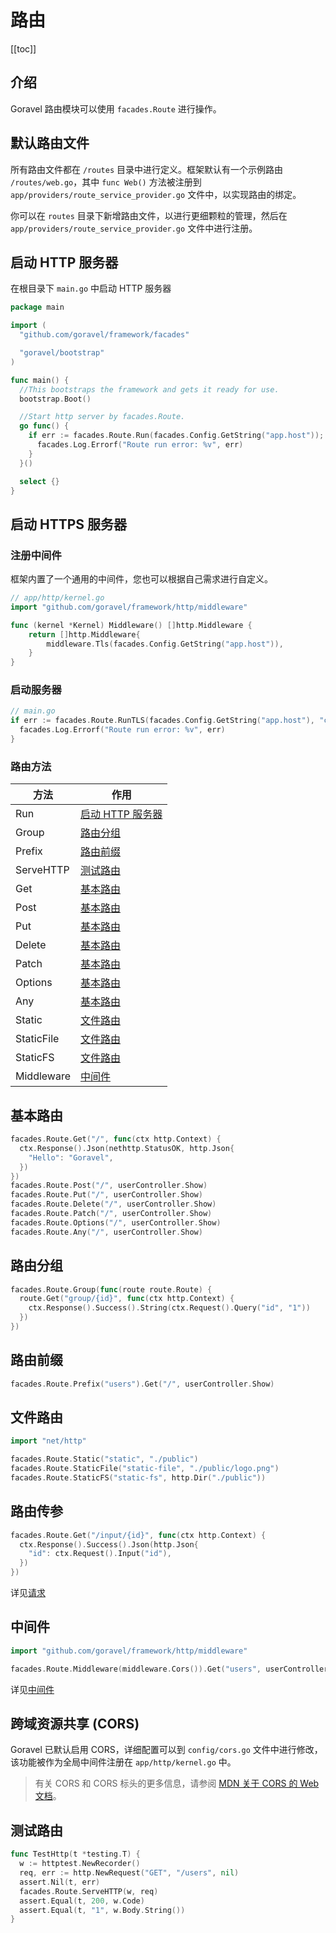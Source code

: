 # 路由

[[toc]]

## 介绍

Goravel 路由模块可以使用 `facades.Route` 进行操作。

## 默认路由文件

所有路由文件都在 `/routes` 目录中进行定义。框架默认有一个示例路由 `/routes/web.go`，其中 `func Web()` 方法被注册到 `app/providers/route_service_provider.go` 文件中，以实现路由的绑定。

你可以在 `routes` 目录下新增路由文件，以进行更细颗粒的管理，然后在 `app/providers/route_service_provider.go` 文件中进行注册。

## 启动 HTTP 服务器

在根目录下 `main.go` 中启动 HTTP 服务器

```go
package main

import (
  "github.com/goravel/framework/facades"

  "goravel/bootstrap"
)

func main() {
  //This bootstraps the framework and gets it ready for use.
  bootstrap.Boot()

  //Start http server by facades.Route.
  go func() {
    if err := facades.Route.Run(facades.Config.GetString("app.host")); err != nil {
      facades.Log.Errorf("Route run error: %v", err)
    }
  }()

  select {}
}
```

## 启动 HTTPS 服务器

### 注册中间件

框架内置了一个通用的中间件，您也可以根据自己需求进行自定义。

```go
// app/http/kernel.go
import "github.com/goravel/framework/http/middleware"

func (kernel *Kernel) Middleware() []http.Middleware {
	return []http.Middleware{
		middleware.Tls(facades.Config.GetString("app.host")),
	}
}
```

### 启动服务器

```go
// main.go
if err := facades.Route.RunTLS(facades.Config.GetString("app.host"), "ca.pem", "ca.key"); err != nil {
  facades.Log.Errorf("Route run error: %v", err)
}
```

### 路由方法

| 方法       | 作用                                  |
| ---------- | ------------------------------------- |
| Run        | [启动 HTTP 服务器](#启动-HTTP-服务器) |
| Group      | [路由分组](#路由分组)                 |
| Prefix     | [路由前缀](#路由前缀)                 |
| ServeHTTP  | [测试路由](#测试路由)                 |
| Get        | [基本路由](#基本路由)                 |
| Post       | [基本路由](#基本路由)                 |
| Put        | [基本路由](#基本路由)                 |
| Delete     | [基本路由](#基本路由)                 |
| Patch      | [基本路由](#基本路由)                 |
| Options    | [基本路由](#基本路由)                 |
| Any        | [基本路由](#基本路由)                 |
| Static     | [文件路由](#文件路由)                 |
| StaticFile | [文件路由](#文件路由)                 |
| StaticFS   | [文件路由](#文件路由)                 |
| Middleware | [中间件](#中间件)                     |

## 基本路由

```go
facades.Route.Get("/", func(ctx http.Context) {
  ctx.Response().Json(nethttp.StatusOK, http.Json{
    "Hello": "Goravel",
  })
})
facades.Route.Post("/", userController.Show)
facades.Route.Put("/", userController.Show)
facades.Route.Delete("/", userController.Show)
facades.Route.Patch("/", userController.Show)
facades.Route.Options("/", userController.Show)
facades.Route.Any("/", userController.Show)
```

## 路由分组

```go
facades.Route.Group(func(route route.Route) {
  route.Get("group/{id}", func(ctx http.Context) {
    ctx.Response().Success().String(ctx.Request().Query("id", "1"))
  })
})
```

## 路由前缀

```go
facades.Route.Prefix("users").Get("/", userController.Show)
```

## 文件路由

```go
import "net/http"

facades.Route.Static("static", "./public")
facades.Route.StaticFile("static-file", "./public/logo.png")
facades.Route.StaticFS("static-fs", http.Dir("./public"))
```

## 路由传参

```go
facades.Route.Get("/input/{id}", func(ctx http.Context) {
  ctx.Response().Success().Json(http.Json{
    "id": ctx.Request().Input("id"),
  })
})
```

详见[请求](./request.md)

## 中间件

```go
import "github.com/goravel/framework/http/middleware"

facades.Route.Middleware(middleware.Cors()).Get("users", userController.Show)
```

详见[中间件](./middleware.md)

## 跨域资源共享 (CORS)

Goravel 已默认启用 CORS，详细配置可以到 `config/cors.go` 文件中进行修改，该功能被作为全局中间件注册在 `app/http/kernel.go` 中。

> 有关 CORS 和 CORS 标头的更多信息，请参阅 [MDN 关于 CORS 的 Web 文档](https://developer.mozilla.org/en-US/docs/Web/HTTP/CORS#The_HTTP_response_headers)。

## 测试路由

```go
func TestHttp(t *testing.T) {
  w := httptest.NewRecorder()
  req, err := http.NewRequest("GET", "/users", nil)
  assert.Nil(t, err)
  facades.Route.ServeHTTP(w, req)
  assert.Equal(t, 200, w.Code)
  assert.Equal(t, "1", w.Body.String())
}
```
